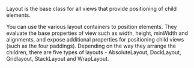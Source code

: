 Layout is the base class for all views that provide positioning of child elements.

You can use the various layout containers to position elements. They evaluate the base properties of view such as width, height, minWidth and alignments, and expose additional properties for positioning child views (such as the four paddings). Depending on the way
they arrange the children, there are five types of layouts - AbsoluteLayout, DockLayout, Gridlayout, StackLayout and WrapLayout.